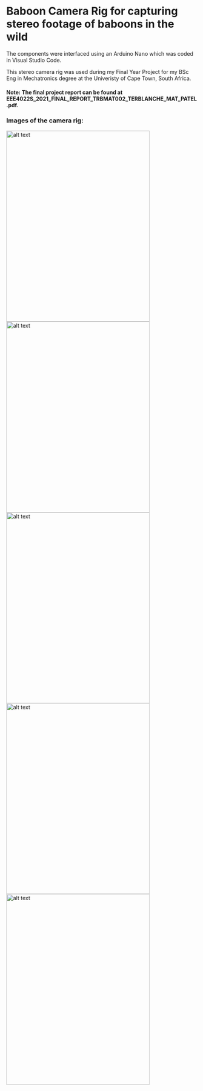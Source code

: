 # Baboon Camera Rig for capturing stereo footage of baboons in the wild

The components were interfaced using an Arduino Nano which was coded in Visual Studio Code.

This stereo camera rig was used during my Final Year Project for my BSc Eng in Mechatronics degree at the Univeristy of Cape Town, South Africa.

#### Note: The final project report can be found at EEE4022S_2021_FINAL_REPORT_TRBMAT002_TERBLANCHE_MAT_PATEL.pdf.

### Images of the camera rig:

<img src="https://github.com/MattTerb/BaboonCameraRig/blob/main/Images/frontView.png?raw=true" alt="alt text" width="378" height="504"> <img src="https://github.com/MattTerb/BaboonCameraRig/blob/main/Images/sideView.png?raw=true" alt="alt text" width="378" height="504">
<img src="https://github.com/MattTerb/BaboonCameraRig/blob/main/Images/rearView.png?raw=true" alt="alt text" width="378" height="504"> <img src="https://github.com/MattTerb/BaboonCameraRig/blob/main/Images/topView.png?raw=true" alt="alt text" width="378" height="504">
<img src="https://github.com/MattTerb/BaboonCameraRig/blob/main/Images/closeSide.png?raw=true" alt="alt text" width="378" height="504">
